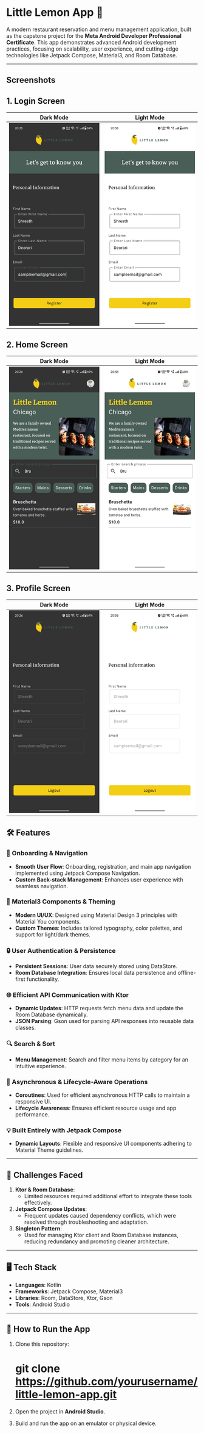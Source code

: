 # Little Lemon App 🍋  
A modern restaurant reservation and menu management application, built as the capstone project for the **Meta Android Developer Professional Certificate**. This app demonstrates advanced Android development practices, focusing on scalability, user experience, and cutting-edge technologies like Jetpack Compose, Material3, and Room Database.  

---

## Screenshots

## 1. Login Screen

| Dark Mode |  Light Mode |
|------------|-----------|
| <img src="Screenshot/RegisterBlack.jpg" alt="Little Lemon App - Light Mode" width="300"> | <img src="Screenshot/RegisterLight.jpg" alt="Little Lemon App - Dark Mode" width="300"> |

## 2. Home Screen

| Dark Mode |  Light Mode |
|------------|-----------|
| <img src="Screenshot/MenuBlack.jpg" alt="Little Lemon App - Light Mode" width="300"> | <img src="Screenshot/MenuWhite.jpg" alt="Little Lemon App - Dark Mode" width="300"> |

## 3. Profile Screen

| Dark Mode |  Light Mode |
|------------|-----------|
| <img src="Screenshot/LogoutBlack.jpg" alt="Little Lemon App - Light Mode" width="300"> | <img src="Screenshot/LogoutWhite.jpg" alt="Little Lemon App - Dark Mode" width="300"> |


## 🛠 Features  
### 🌟 Onboarding & Navigation  
- **Smooth User Flow**: Onboarding, registration, and main app navigation implemented using Jetpack Compose Navigation.  
- **Custom Back-stack Management**: Enhances user experience with seamless navigation.  

### 🎨 Material3 Components & Theming  
- **Modern UI/UX**: Designed using Material Design 3 principles with Material You components.  
- **Custom Themes**: Includes tailored typography, color palettes, and support for light/dark themes.  

### 🔒 User Authentication & Persistence  
- **Persistent Sessions**: User data securely stored using DataStore.  
- **Room Database Integration**: Ensures local data persistence and offline-first functionality.  

### 🌐 Efficient API Communication with Ktor  
- **Dynamic Updates**: HTTP requests fetch menu data and update the Room Database dynamically.  
- **JSON Parsing**: Gson used for parsing API responses into reusable data classes.  

### 🔍 Search & Sort  
- **Menu Management**: Search and filter menu items by category for an intuitive experience.  

### 🚀 Asynchronous & Lifecycle-Aware Operations  
- **Coroutines**: Used for efficient asynchronous HTTP calls to maintain a responsive UI.  
- **Lifecycle Awareness**: Ensures efficient resource usage and app performance.  

### 💡 Built Entirely with Jetpack Compose  
- **Dynamic Layouts**: Flexible and responsive UI components adhering to Material Theme guidelines.  

---

## 🚧 Challenges Faced  
1. **Ktor & Room Database**:  
   - Limited resources required additional effort to integrate these tools effectively.  
2. **Jetpack Compose Updates**:  
   - Frequent updates caused dependency conflicts, which were resolved through troubleshooting and adaptation.  
3. **Singleton Pattern**:  
   - Used for managing Ktor client and Room Database instances, reducing redundancy and promoting cleaner architecture.  

---

## 🖥 Tech Stack  
- **Languages**: Kotlin  
- **Frameworks**: Jetpack Compose, Material3  
- **Libraries**: Room, DataStore, Ktor, Gson  
- **Tools**: Android Studio  

---

## 🎯 How to Run the App  
1. Clone this repository:  
   # git clone https://github.com/yourusername/little-lemon-app.git  

2. Open the project in **Android Studio**.  

3. Build and run the app on an emulator or physical device.  
